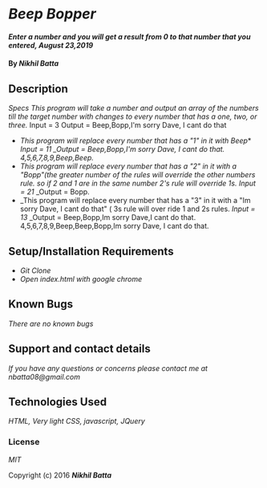 # _Beep Bopper_

#### _Enter a number and you will get a result from 0 to that number that you entered, August 23,2019_

#### By _Nikhil Batta_

## Description

_Specs_
_This program will take a number and output an array of the  numbers till the target number with changes to every number that has a one, two, or three._
Input = 3
Output = Beep,Bopp,I'm sorry Dave, I cant do that

* _This program will replace every number that has a "1" in it with Beep_*
*_Input  = 11_*
*_Output = Beep,Bopp,I'm sorry Dave, I cant do that. 4,5,6,7,8,9,Beep,Beep.*
* _This program will replace every number that has a "2" in it with a "Bopp"(the greater number of the rules will override the other numbers rule. so if 2 and 1 are in the same number 2's rule will override 1s._
_Input = 21_
_Output = Bopp.
* _This program will replace every number that has a "3" in it with a "Im sorry Dave, I cant do that" ( 3s rule will over ride 1 and 2s rules. 
_Input = 13_
_Output = Beep,Bopp,Im sorry Dave,I cant do that. 4,5,6,7,8,9,Beep,Beep,Bopp,Im sorry Dave, I cant do that.
## Setup/Installation Requirements

* _Git Clone_
* _Open index.html with google chrome_

## Known Bugs

_There are no known bugs_

## Support and contact details

_If you have any questions or concerns please contact me at nbatta08@gmail.com_

## Technologies Used

_HTML, Very light CSS, javascript, JQuery_

### License

*MIT*

Copyright (c) 2016 **_Nikhil Batta_**
